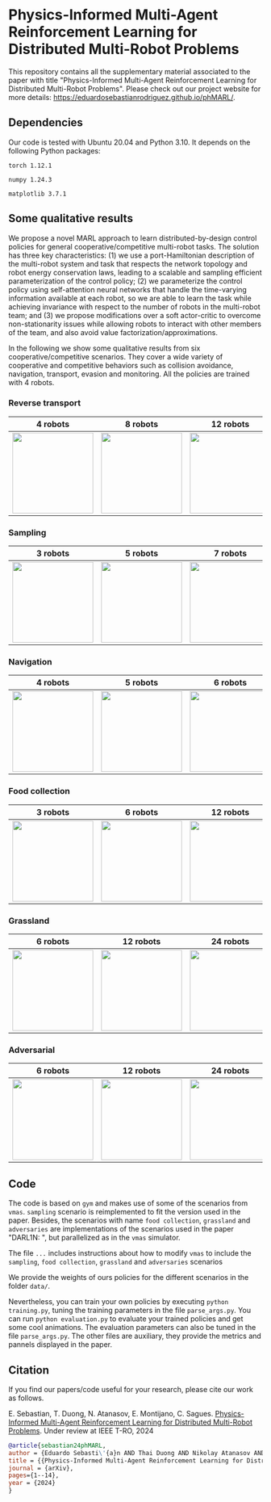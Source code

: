 # Physics-Informed Multi-Agent Reinforcement Learning for Distributed Multi-Robot Problems

This repository contains all the supplementary material 
associated to the paper with title "Physics-Informed Multi-Agent 
Reinforcement Learning for Distributed Multi-Robot Problems". 
Please check out our project website for more details: https://eduardosebastianrodriguez.github.io/phMARL/.

## Dependencies

Our code is tested with Ubuntu 20.04 and Python 3.10. It depends on the following Python packages: 

```torch 1.12.1``` 

```numpy 1.24.3```

```matplotlib 3.7.1```

## Some qualitative results

We propose a novel MARL approach to learn distributed-by-design control policies for general cooperative/competitive multi-robot tasks. 
The solution has three key characteristics: (1) we use a port-Hamiltonian description of the multi-robot system and task that respects the network
topology and robot energy conservation laws, leading to a scalable and sampling efficient parameterization
of the control policy; (2) we parameterize the control policy using self-attention neural networks that handle the time-varying
information available at each robot, so we are able to learn the task while achieving invariance with respect to the number of
robots in the multi-robot team; and (3) we propose modifications over a soft actor-critic to overcome non-stationarity issues while 
allowing robots to interact with other members of the team, and also avoid value factorization/approximations.

In the following we show some qualitative results from six cooperative/competitive scenarios. They cover a wide variety of cooperative and competitive behaviors such as collision avoidance, navigation, transport, evasion and monitoring.
All the policies are trained with 4 robots.

### Reverse transport

|                     4 robots                      |                    8 robots                     |                    12 robots                    |                      16 robots                       |
|:-------------------------------------------------:|:-----------------------------------------------:|:-----------------------------------------------:|:----------------------------------------------------:|
| <img src="figs/reverse_transport_4_7_LEMURS.gif" height="160"> | <img src="figs/reverse_transport_8_3_LEMURS.gif" height="160"> | <img src="figs/reverse_transport_12_4_LEMURS.gif" height="160"> | <img src="figs/reverse_transport_16_9_LEMURS.gif" height="160"> |  

### Sampling

|                     3 robots                      |                    5 robots                     |                    7 robots                     |                       9 robots                       |
|:-------------------------------------------------:|:-----------------------------------------------:|:-----------------------------------------------:|:----------------------------------------------------:|
| <img src="figs/sampling_3_0_LEMURS.gif" height="160"> | <img src="figs/sampling_5_3_LEMURS.gif" height="160"> | <img src="figs/sampling_7_0_LEMURS.gif" height="160"> | <img src="figs/sampling_9_0_LEMURS.gif" height="160"> |  

### Navigation

|                     4 robots                      |                    5 robots                     |                    6 robots                     |                       8 robots                       |
|:-------------------------------------------------:|:-----------------------------------------------:|:-----------------------------------------------:|:----------------------------------------------------:|
| <img src="figs/simple_spread_4_9_LEMURS.gif" height="160"> | <img src="figs/simple_spread_5_0_LEMURS.gif" height="160"> | <img src="figs/simple_spread_6_1_LEMURS.gif" height="160"> | <img src="figs/simple_spread_8_0_LEMURS.gif" height="160"> |  

### Food collection

|                     3 robots                      |                    6 robots                     |                    12 robots                    |                      24 robots                       |
|:-------------------------------------------------:|:-----------------------------------------------:|:-----------------------------------------------:|:----------------------------------------------------:|
| <img src="figs/simple_spread_food_3_2_LEMURS.gif" height="160"> | <img src="figs/simple_spread_food_6_2_LEMURS.gif" height="160"> | <img src="figs/simple_spread_food_12_1_LEMURS.gif" height="160"> | <img src="figs/simple_spread_food_24_6_LEMURS.gif" height="160"> |  

### Grassland

|                     6 robots                      |                    12 robots                    |                    24 robots                    |                      48 robots                       |
|:-------------------------------------------------:|:-----------------------------------------------:|:-----------------------------------------------:|:----------------------------------------------------:|
| <img src="figs/grassland_vmas_3_8_LEMURS.gif" height="160"> | <img src="figs/grassland_vmas_6_2_LEMURS.gif" height="160"> | <img src="figs/grassland_vmas_12_1_LEMURS.gif" height="160"> | <img src="figs/grassland_vmas_24_9_LEMURS.gif" height="160"> |  

### Adversarial

|                     6 robots                      |                    12 robots                    |                    24 robots                    |                      48 robots                       |
|:-------------------------------------------------:|:-----------------------------------------------:|:-----------------------------------------------:|:----------------------------------------------------:|
| <img src="figs/adversarial_vmas_3_2_LEMURS.gif" height="160"> | <img src="figs/adversarial_vmas_6_1_LEMURS.gif" height="160"> | <img src="figs/adversarial_vmas_12_1_LEMURS.gif" height="160"> | <img src="figs/adversarial_vmas_24_0_LEMURS.gif" height="160"> |  


## Code
The code is based on ```gym``` and makes use of some of the scenarios from ```vmas```. 
````sampling```` scenario is reimplemented to fit the version used in the paper. Besides, the 
scenarios with name ````food collection````, ```grassland``` and ```adversaries``` are implementations
of the scenarios used in the paper "DARL1N: ", but parallelized as in the ```vmas``` simulator.

The file ````...```` includes instructions about how to modify ```vmas``` to include 
the ````sampling````, ````food collection````, ```grassland``` and ```adversaries``` scenarios 

We provide the weights of ours policies for the different scenarios in the 
folder ````data/````.

Nevertheless, you can train your own policies by executing ````python training.py````, tuning
the training parameters in the file ````parse_args.py````. You can run ````python evaluation.py````
to evaluate your trained policies and get some cool animations. The evaluation parameters can also be tuned
in the file ````parse_args.py````. The other files are auxiliary, they provide the metrics and pannels displayed
in the paper.

## Citation
If you find our papers/code useful for your research, please cite our work as follows.

E. Sebastian, T. Duong, N. Atanasov, E. Montijano, C. Sagues. [Physics-Informed Multi-Agent Reinforcement Learning for Distributed Multi-Robot Problems](https://eduardosebastianrodriguez.github.io/phMARL/). Under review at IEEE T-RO, 2024

 ```bibtex
@article{sebastian24phMARL,
author = {Eduardo Sebasti\'{a}n AND Thai Duong AND Nikolay Atanasov AND Eduardo Montijano AND Carlos Sag\"{u}\'{e}s},
title = {{Physics-Informed Multi-Agent Reinforcement Learning for Distributed Multi-Robot Problems}},
journal = {arXiv},
pages={1--14},
year = {2024}
}
```

